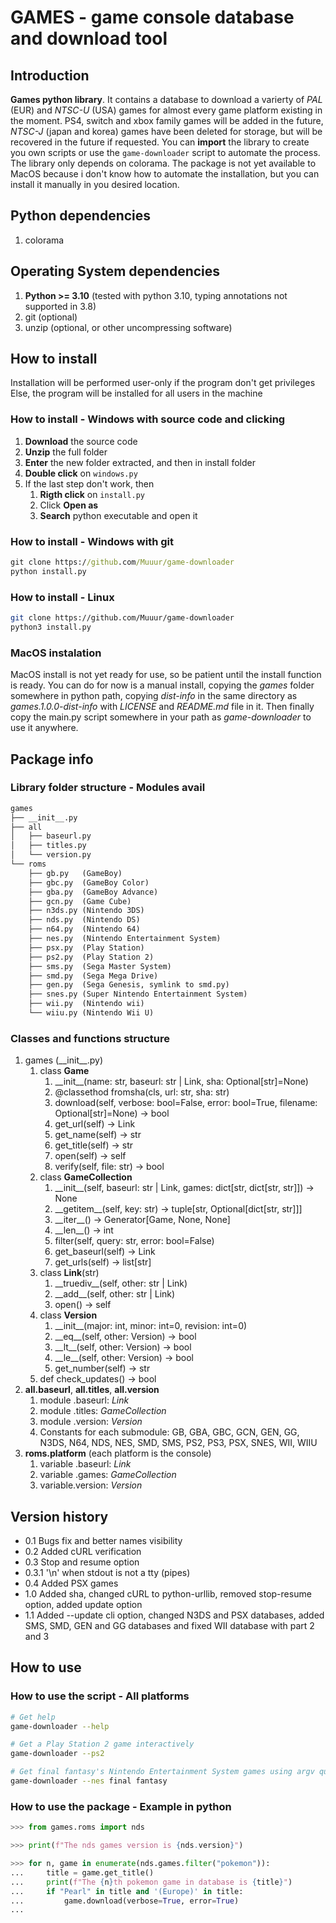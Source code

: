 # GAMES - game console database and download tool

## Introduction

__Games python library__. It contains a database to download a varierty of _PAL_ (EUR)
and _NTSC-U_ (USA) games for almost every game platform existing in the moment.
PS4, switch and xbox family games will be added in the future, _NTSC-J_ (japan
and korea) games have been deleted for storage, but will be recovered in the
future if requested.
You can __import__ the library to create you own scripts or use the `game-downloader`
script to automate the process. The library only depends on colorama.
The package is not yet available to MacOS because i don't know how to automate the
installation, but you can install it manually in you desired location.

## Python dependencies
1. colorama

## Operating System dependencies
1. __Python >= 3.10__ (tested with python 3.10, typing annotations not supported in 3.8)
2. git (optional)
3. unzip (optional, or other uncompressing software)

## How to install

Installation will be performed user-only if the program don't get privileges
Else, the program will be installed for all users in the machine

### How to install - Windows with source code and clicking
1. __Download__ the source code
2. __Unzip__ the full folder
3. __Enter__ the new folder extracted, and then in install folder
4. __Double click__ on `windows.py`
5. If the last step don't work, then
	1. __Rigth click__ on `install.py`
	2. Click __Open as__
	3. __Search__ python executable and open it

### How to install - Windows with git
```cmd
git clone https://github.com/Muuur/game-downloader
python install.py
```

### How to install - Linux
```bash
git clone https://github.com/Muuur/game-downloader
python3 install.py
```

### MacOS instalation
MacOS install is not yet ready for use, so be patient until the install function is
ready. You can do for now is a manual install, copying the _games_ folder somewhere
in python path, copying _dist-info_ in the same directory as _games.1.0.0-dist-info_
with _LICENSE_ and _README.md_ file in it. Then finally copy the main.py script
somewhere in your path as _game-downloader_ to use it anywhere.

## Package info

### Library folder structure - Modules avail
```md
games
├── __init__.py
├── all
│	├── baseurl.py
│	├── titles.py
│	└── version.py
└── roms
    ├── gb.py	(GameBoy)
    ├── gbc.py	(GameBoy Color)
    ├── gba.py	(GameBoy Advance)
    ├── gcn.py	(Game Cube)
    ├── n3ds.py	(Nintendo 3DS)
    ├── nds.py	(Nintendo DS)
    ├── n64.py	(Nintendo 64)
    ├── nes.py	(Nintendo Entertainment System)
    ├── psx.py	(Play Station)
    ├── ps2.py	(Play Station 2)
    ├── sms.py	(Sega Master System)
    ├── smd.py	(Sega Mega Drive)
    ├── gen.py	(Sega Genesis, symlink to smd.py)
    ├── snes.py	(Super Nintendo Entertainment System)
    ├── wii.py	(Nintendo wii)
    └── wiiu.py	(Nintendo Wii U)
```

### Classes and functions structure
1. games (\_\_init\_\_.py)
	1. class __Game__
		1. \_\_init\_\_(name: str, baseurl: str | Link, sha: Optional[str]=None)
		2. @classethod fromsha(cls, url: str, sha: str)
		3. download(self, verbose: bool=False, error: bool=True, filename: Optional[str]=None) -> bool
		4. get_url(self) -> Link
		5. get_name(self) -> str
		6. get_title(self) -> str
		7. open(self) -> self
		8. verify(self, file: str) -> bool
	2. class __GameCollection__
		1. \_\_init\_\_(self, baseurl: str | Link, games: dict[str, dict[str, str]]) -> None
		2. \_\_getitem\_\_(self, key: str) -> tuple[str, Optional[dict[str, str]]]
		3. \_\_iter\_\_() -> Generator[Game, None, None]
		4. \_\_len\_\_() -> int
		5. filter(self, query: str, error: bool=False)
		6. get_baseurl(self) -> Link
		7. get_urls(self) -> list[str]
	3. class __Link__(str)
		1. \_\_truediv\_\_(self, other: str | Link)
		2. \_\_add\_\_(self, other: str | Link)
		3. open() -> self
	4. class __Version__
		1. \_\_init\_\_(major: int, minor: int=0, revision: int=0)
		2. \_\_eq\_\_(self, other: Version) -> bool
		3. \_\_lt\_\_(self, other: Version) -> bool
		4. \_\_le\_\_(self, other: Version) -> bool
		5. get_number(self) -> str
	5. def check_updates() -> bool
2. __all.baseurl__, __all.titles__, __all.version__
	1. module .baseurl: _Link_
	2. module .titles:  _GameCollection_
	3. module .version: _Version_
	4. Constants for each submodule: GB, GBA, GBC, GCN, GEN, GG, N3DS, N64, NDS, NES, SMD, SMS, PS2, PS3, PSX, SNES, WII, WIIU
3. __roms.platform__ (each platform is the console)
	1. variable .baseurl: _Link_
	2. variable .games:   _GameCollection_
	3. variable.version: _Version_

## Version history

- 0.1   Bugs fix and better names visibility
- 0.2   Added cURL verification
- 0.3   Stop and resume option
- 0.3.1 '\n' when stdout is not a tty (pipes)
- 0.4   Added PSX games
- 1.0   Added sha, changed cURL to python-urllib, removed stop-resume option, added update option
- 1.1   Added --update cli option, changed N3DS and PSX databases, added SMS, SMD, GEN and GG databases and fixed WII database with part 2 and 3

## How to use

### How to use the script - All platforms
```bash
# Get help
game-downloader --help

# Get a Play Station 2 game interactively
game-downloader --ps2

# Get final fantasy's Nintendo Entertainment System games using argv query string (quotes not needed)
game-downloader --nes final fantasy
```

### How to use the package - Example in python
```python
>>> from games.roms import nds

>>> print(f"The nds games version is {nds.version}")

>>> for n, game in enumerate(nds.games.filter("pokemon")):
... 	title = game.get_title()
... 	print(f"The {n}th pokemon game in database is {title}")
... 	if "Pearl" in title and '(Europe)' in title:
... 		game.download(verbose=True, error=True)
...
```
